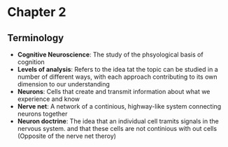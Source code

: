 # Chapter 2
## Terminology
- **Cognitive Neuroscience**: The study of the phsyological basis of cognition
- **Levels of analysis**: Refers to the idea tat the topic can be studied in a number of different ways, with each approach contributing to its own dimension to our understanding
- **Neurons**: Cells that create and transmit information about what we experience and know
- **Nerve net**: A network of a continious, highway-like system connecting neurons together
- **Neuron doctrine**: The idea that an individual cell tramits signals in the nervous system. and that these cells are not continious with out cells (Opposite of the nerve net theroy)

